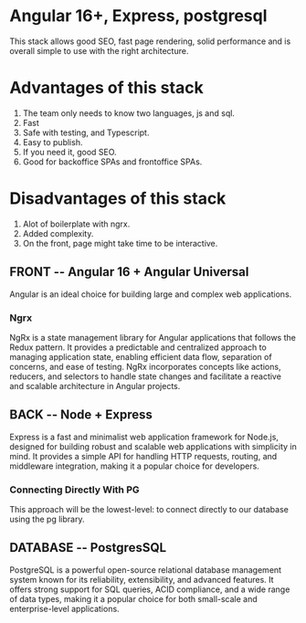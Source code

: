 # Angular 16+, Express, postgresql

This stack allows good SEO, fast page rendering, solid performance and is overall simple to use with the right architecture.

# Advantages of this stack

1. The team only needs to know two languages, js and sql.
2. Fast
3. Safe with testing, and Typescript.
4. Easy to publish.
5. If you need it, good SEO.
6. Good for backoffice SPAs and frontoffice SPAs.

# Disadvantages of this stack

1. Alot of boilerplate with ngrx.
2. Added complexity.
3. On the front, page might take time to be interactive.

## FRONT -- Angular 16 + Angular Universal

Angular is an ideal choice for building large and complex web applications.

### Ngrx

NgRx is a state management library for Angular applications that follows the Redux pattern. It provides a predictable and centralized approach to managing application state, enabling efficient data flow, separation of concerns, and ease of testing. NgRx incorporates concepts like actions, reducers, and selectors to handle state changes and facilitate a reactive and scalable architecture in Angular projects.

## BACK -- Node + Express

Express is a fast and minimalist web application framework for Node.js, designed for building robust and scalable web applications with simplicity in mind. It provides a simple API for handling HTTP requests, routing, and middleware integration, making it a popular choice for developers.

### Connecting Directly With PG

This approach will be the lowest-level: to connect directly to our database using the pg library.

## DATABASE -- PostgresSQL 

PostgreSQL is a powerful open-source relational database management system known for its reliability, extensibility, and advanced features. It offers strong support for SQL queries, ACID compliance, and a wide range of data types, making it a popular choice for both small-scale and enterprise-level applications.
